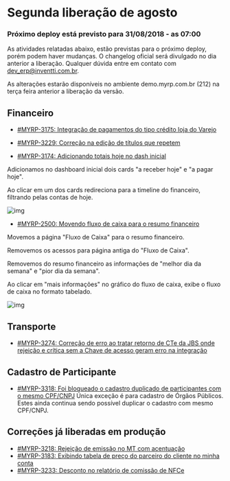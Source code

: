 # Segunda liberação de agosto

### Próximo deploy está previsto para 31/08/2018 - as 07:00
As atividades relatadas abaixo, estão previstas para o próximo deploy, porém podem haver mudanças. O changelog oficial será divulgado no dia anterior a liberação. Qualquer dúvida entre em contato com dev_erp@inventti.com.br.

As alterações estarão disponíveis no ambiente demo.myrp.com.br (212) na terça feira anterior a liberação da versão.

## Financeiro

* [#MYRP-3175: Integração de pagamentos do tipo crédito loja do Varejo](https://devmyrp.atlassian.net/browse/MYRP-3175)

* [#MYRP-3229: Correção na edição de títulos que repetem](https://devmyrp.atlassian.net/browse/MYRP-3229)

* [#MYRP-3174: Adicionando totais hoje no dash inicial](https://devmyrp.atlassian.net/browse/MYRP-3174)

Adicionamos no dashboard inicial dois cards "a receber hoje" e "a pagar hoje".

Ao clicar em um dos cards redireciona para a timeline do financeiro, filtrando pelas contas de hoje.

![img](https://user-images.githubusercontent.com/1918010/44355852-16cd6d00-a484-11e8-8a66-df0f95a96052.png)

* [#MYRP-2500: Movendo fluxo de caixa para o resumo financeiro](https://devmyrp.atlassian.net/browse/MYRP-2500)

Movemos a página "Fluxo de Caixa" para o resumo financeiro.

Removemos os acessos para página antiga do "Fluxo de Caixa".

Removemos do resumo financeiro as informações de "melhor dia da semana" e "pior dia da semana".

Ao clicar em "mais informações" no gráfico do fluxo de caixa, exibe o fluxo de caixa no formato tabelado.

![img](https://user-images.githubusercontent.com/1918010/44355100-087e5180-a482-11e8-8692-38940a9c7527.png)

## Transporte

* [#MYRP-3274: Correção de erro ao tratar retorno de CTe da JBS onde rejeição e crítica sem a Chave de acesso geram erro na integração](https://devmyrp.atlassian.net/browse/MYRP-3274)

## Cadastro de Participante
* [#MYRP-3318: Foi bloqueado o cadastro duplicado de participantes com o mesmo CPF/CNPJ](https://devmyrp.atlassian.net/browse/MYRP-3318)
Única exceção é para cadastro de Órgãos Públicos. Estes ainda continua sendo possível duplicar o cadastro com mesmo CPF/CNPJ.


## Correções já liberadas em produção

* [#MYRP-3218: Rejeição de emissão no MT com acentuação](https://devmyrp.atlassian.net/browse/MYRP-3218)
* [#MYRP-3183: Exibindo tabela de preço do parceiro do cliente no minha conta](https://devmyrp.atlassian.net/browse/MYRP-3183)
* [#MYRP-3233: Desconto no relatório de comissão de NFCe](https://devmyrp.atlassian.net/browse/MYRP-3233)
